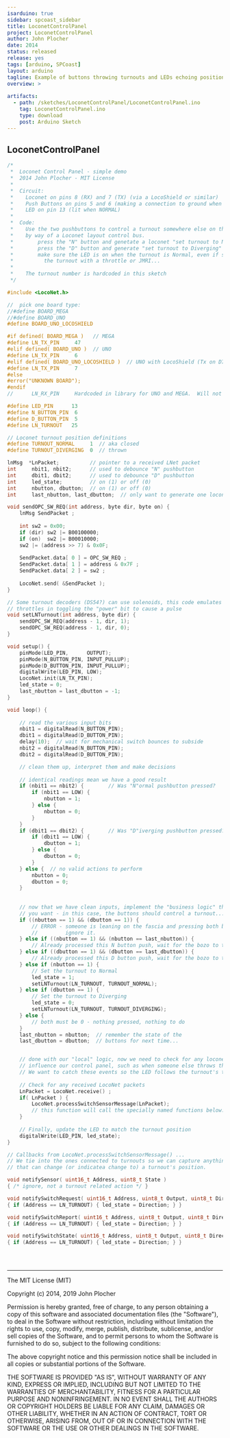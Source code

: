 ```yaml
---
isarduino: true
sidebar: spcoast_sidebar
title: LoconetControlPanel
project: LoconetControlPanel
author: John Plocher
date: 2014
status: released
release: yes
tags: [arduino, SPCoast]
layout: arduino
tagline: Example of buttons throwing turnouts and LEDs echoing position
overview: >
    
artifacts:
  - path: /sketches/LoconetControlPanel/LoconetControlPanel.ino
    tag: LoconetControlPanel.ino
    type: download
    post: Arduino Sketch
---
```


## LoconetControlPanel

~~~ cpp
/*
 *  Loconet Control Panel - simple demo
 *  2014 John Plocher - MIT License
 *
 *  Circuit:
 *    Loconet on pins 8 (RX) and 7 (TX) (via a LocoShield or similar)
 *    Push Buttons on pins 5 and 6 (making a connection to ground when pressed)
 *    LED on pin 13 (lit when NORMAL)
 *
 *  Code:
 *    Use the two pushbuttons to control a turnout somewhere else on the layout
 *    by way of a Loconet layout control bus.
 *        press the "N" button and genetate a loconet "set turnout to Normal" message,
 *        press the "D" button and generate "set turnout to Diverging"
 *        make sure the LED is on when the turnout is Normal, even if someone else controls
 *          the turnout with a throttle or JMRI...
 *
 *    The turnout number is hardcoded in this sketch
 */

#include <LocoNet.h>

//  pick one board type:
//#define BOARD_MEGA
//#define BOARD_UNO
#define BOARD_UNO_LOCOSHIELD

#if defined( BOARD_MEGA )   // MEGA
#define LN_TX_PIN     47
#elif defined( BOARD_UNO )  // UNO
#define LN_TX_PIN     6
#elif defined( BOARD_UNO_LOCOSHIELD )  // UNO with LocoShield (Tx on D7)
#define LN_TX_PIN     7
#else
#error("UNKNOWN BOARD");
#endif
//      LN_RX_PIN     Hardcoded in library for UNO and MEGA.  Will not work with Leonardo (yet)

#define LED_PIN      13
#define N_BUTTON_PIN  6
#define D_BUTTON_PIN  5
#define LN_TURNOUT   25

// Loconet turnout position definitions
#define TURNOUT_NORMAL     1  // aka closed
#define TURNOUT_DIVERGING  0  // thrown

lnMsg  *LnPacket;          // pointer to a received LNet packet
int     nbit1, nbit2;      // used to debounce "N" pushbutton
int     dbit1, dbit2;      // used to debounce "D" pushbutton
int     led_state;         // on (1) or off (0)
int     nbutton, dbutton;  // on (1) or off (0)
int     last_nbutton, last_dbutton;  // only want to generate one loconet message per button press

void sendOPC_SW_REQ(int address, byte dir, byte on) {
    lnMsg SendPacket ;
    
    int sw2 = 0x00;
    if (dir) sw2 |= B00100000;
    if (on)  sw2 |= B00010000;
    sw2 |= (address >> 7) & 0x0F;
    
    SendPacket.data[ 0 ] = OPC_SW_REQ ;
    SendPacket.data[ 1 ] = address & 0x7F ;
    SendPacket.data[ 2 ] = sw2 ;
    
    LocoNet.send( &SendPacket );
}

// Some turnout decoders (DS54?) can use solenoids, this code emulates the digitrax 
// throttles in toggling the "power" bit to cause a pulse
void setLNTurnout(int address, byte dir) {
    sendOPC_SW_REQ(address - 1, dir, 1);
    sendOPC_SW_REQ(address - 1, dir, 0);
}

void setup() {
    pinMode(LED_PIN,      OUTPUT); 
    pinMode(N_BUTTON_PIN, INPUT_PULLUP); 
    pinMode(D_BUTTON_PIN, INPUT_PULLUP); 
    digitalWrite(LED_PIN, LOW);
    LocoNet.init(LN_TX_PIN);
    led_state = 0;
    last_nbutton = last_dbutton = -1;
}

void loop() {  
    
    // read the various input bits
    nbit1 = digitalRead(N_BUTTON_PIN);
    dbit1 = digitalRead(D_BUTTON_PIN);
    delay(10);  // wait for mechanical switch bounces to subside
    nbit2 = digitalRead(N_BUTTON_PIN);
    dbit2 = digitalRead(D_BUTTON_PIN);

    // clean them up, interpret them and make decisions    
    
    // identical readings mean we have a good result
    if (nbit1 == nbit2) {        // Was "N"ormal pushbutton pressed?
        if (nbit1 == LOW) {
            nbutton = 1;
        } else {
            nbutton = 0;
        }
    }
    if (dbit1 == dbit2) {        // Was "D"iverging pushbutton pressed?
        if (dbit1 == LOW) {
            dbutton = 1;
        } else {
            dbutton = 0;
        }
    } else {  // no valid actions to perform
        nbutton = 0;
        dbutton = 0;
    }
    
    
    // now that we have clean inputs, implement the "business logic" that
    // you want - in this case, the buttons should control a turnout...
    if ((nbutton == 1) && (dbutton == 1)) {
        // ERROR - someone is leaning on the fascia and pressing both buttons...
        //         ignore it.
    } else if ((nbutton == 1) && (nbutton == last_nbutton)) {
        // Already processed this N button push, wait for the bozo to take their thumb off the button!
    } else if ((dbutton == 1) && (dbutton == last_dbutton)) {
        // Already processed this D button push, wait for the bozo to take their other thumb off the button!
    } else if (nbutton == 1) {
        // Set the turnout to Normal
        led_state = 1;
        setLNTurnout(LN_TURNOUT, TURNOUT_NORMAL);
    } else if (dbutton == 1) {
        // Set the turnout to Diverging
        led_state = 0;
        setLNTurnout(LN_TURNOUT, TURNOUT_DIVERGING);
    } else {
        // both must be 0 - nothing pressed, nothing to do
    }
    last_nbutton = nbutton;  // remember the state of the
    last_dbutton = dbutton;  // buttons for next time...


    // done with our "local" logic, now we need to check for any loconet packets that might
    // influence our control panel, such as when someone else throws the turnout from a throttle.
    // We want to catch these events so the LED follows the turnout's true state
    
    // Check for any received LocoNet packets
    LnPacket = LocoNet.receive() ;
    if( LnPacket ) {   
        LocoNet.processSwitchSensorMessage(LnPacket);
        // this function will call the specially named functions below...
    }
    
    // Finally, update the LED to match the turnout position
    digitalWrite(LED_PIN, led_state);
}

// Callbacks from LocoNet.processSwitchSensorMessage() ...
// We tie into the ones connected to turnouts so we can capture anything
// that can change (or indicatea change to) a turnout's position.

void notifySensor( uint16_t Address, uint8_t State )
{ /* ignore, not a turnout related action */ }

void notifySwitchRequest( uint16_t Address, uint8_t Output, uint8_t Direction )
{ if (Address == LN_TURNOUT) { led_state = Direction; } }

void notifySwitchReport( uint16_t Address, uint8_t Output, uint8_t Direction )
{ if (Address == LN_TURNOUT) { led_state = Direction; } }

void notifySwitchState( uint16_t Address, uint8_t Output, uint8_t Direction )
{ if (Address == LN_TURNOUT) { led_state = Direction; } }


 
~~~


----

The MIT License (MIT)

Copyright (c) 2014, 2019 John Plocher

Permission is hereby granted, free of charge, to any person obtaining a copy
of this software and associated documentation files (the "Software"), to deal
in the Software without restriction, including without limitation the rights
to use, copy, modify, merge, publish, distribute, sublicense, and/or sell
copies of the Software, and to permit persons to whom the Software is
furnished to do so, subject to the following conditions:

The above copyright notice and this permission notice shall be included in all
copies or substantial portions of the Software.

THE SOFTWARE IS PROVIDED "AS IS", WITHOUT WARRANTY OF ANY KIND, EXPRESS OR
IMPLIED, INCLUDING BUT NOT LIMITED TO THE WARRANTIES OF MERCHANTABILITY,
FITNESS FOR A PARTICULAR PURPOSE AND NONINFRINGEMENT. IN NO EVENT SHALL THE
AUTHORS OR COPYRIGHT HOLDERS BE LIABLE FOR ANY CLAIM, DAMAGES OR OTHER
LIABILITY, WHETHER IN AN ACTION OF CONTRACT, TORT OR OTHERWISE, ARISING FROM,
OUT OF OR IN CONNECTION WITH THE SOFTWARE OR THE USE OR OTHER DEALINGS IN THE
SOFTWARE.

